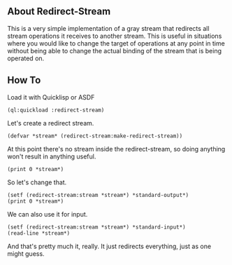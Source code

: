 ## About Redirect-Stream
This is a very simple implementation of a gray stream that redirects all stream operations it receives to another stream. This is useful in situations where you would like to change the target of operations at any point in time without being able to change the actual binding of the stream that is being operated on.

## How To
Load it with Quicklisp or ASDF

    (ql:quickload :redirect-stream)

Let's create a redirect stream.

    (defvar *stream* (redirect-stream:make-redirect-stream))

At this point there's no stream inside the redirect-stream, so doing anything won't result in anything useful.

    (print 0 *stream*)

So let's change that.

    (setf (redirect-stream:stream *stream*) *standard-output*)
    (print 0 *stream*)

We can also use it for input.

    (setf (redirect-stream:stream *stream*) *standard-input*)
    (read-line *stream*)

And that's pretty much it, really. It just redirects everything, just as one might guess.
